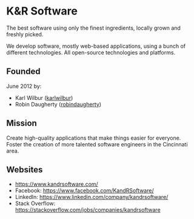 # K&R Software

The best software using only the finest ingredients, locally grown and freshly picked.

We develop software, mostly web-based applications, using a bunch of different technologies. All open-source technologies and platforms.

## Founded 

June 2012 by:

* Karl Wilbur ([karlwilbur](https://github.com/karlwilbur))
* Robin Daugherty ([robindaugherty](https://github.com/robindaugherty))

## Mission

Create high-quality applications that make things easier for everyone.
Foster the creation of more talented software engineers in the Cincinnati area.

## Websites

* https://www.kandrsoftware.com/
* Facebook: https://www.facebook.com/KandRSoftware/
* LinkedIn: https://www.linkedin.com/company/kandrsoftware/
* Stack Overflow: https://stackoverflow.com/jobs/companies/kandrsoftware

